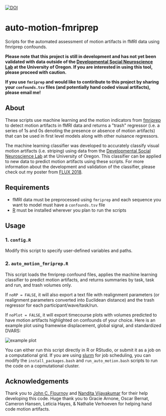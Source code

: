 [![DOI](https://zenodo.org/badge/DOI/10.5281/zenodo.1412131.svg)](https://doi.org/10.5281/zenodo.1412131)

# auto-motion-fmriprep
Scripts for the automated assessment of motion artifacts in fMRI data using fmriprep confounds.

**Please note that this project is still in development and has not yet been validated with data outside of the [Developmental Social Neuroscience Lab](https://github.com/dsnlab) at the University of Oregon. If you are interested in using this tool, please proceed with caution.**


**If you use `fmriprep` and would like to contiribute to this project by sharing your `confounds.tsv` files (and potentially hand coded visual artifacts), please email me!**

## About
These scripts use machine learning and the motion indicators from [fmriprep](https://github.com/poldracklab/fmriprep) to detect motion artifacts in fMRI data and returns a "trash" regressor (i.e. a series of 1s and 0s denoting the presence or absence of motion artifacts) that can be used in first level models along with other nuisance regressors. 

The machine learning classifier was developed to accurately classify visual motion artifacts (i.e. striping) using data from the [Developmental Social Neuroscience Lab](https://github.com/dsnlab) at the University of Oregon. This classifier can be applied to new data to predict motion artifacts using these scripts. For more information about the development and validation of the classifier, please check out my poster from [FLUX 2018](https://dcosme.github.io/posters/Cosme_FLUX_2018.pdf).

## Requirements
* fMRI data must be preprocessed using `fmriprep` and each sequence you want to model must have a `confounds.tsv` file
* [R](https://cran.r-project.org/) must be installed wherever you plan to run the scripts

## Usage
### 1. `config.R`
Modify this script to specify user-defined variables and paths.

### 2. `auto_motion_fmriprep.R`
This script loads the fmriprep confound files, applies the machine learning classifier to predict motion artifacts, and returns summaries by task, task and run, and trash volumes only. 

If `noRP = FALSE`, it will also export a text file with realignment parameters (or realignment parameters converted into Euclidean distance) and the trash regressor for each participant/wave/task/run. 

If `noPlot = FALSE`, it will export timecourse plots with volumes predicted to have motion artifacts highlighted on confounds of your choice. Here is an example plot using framewise displacement, global signal, and standardized DVARS:

![example plot](example_plot.png)

You can either run this script directly in R or RStudio, or submit it as a job on a computational grid. If you are using [slurm](https://slurm.schedmd.com/) for job scheduling, you can modify the `install_packages.bash` and `run_auto_motion.bash` scripts to run the code on a copmutational cluster.

## Acknowledgements
Thank you to [John C. Flournoy](https://github.com/jflournoy) and [Nandita Vijayakumar](https://github.com/nandivij) for their help developing this code. Huge thank you to Gracie Arnone, Oscar Bernat, Cameron Hansen, Leticia Hayes, & Nathalie Verhoeven for helping hand code motion artifacts.
